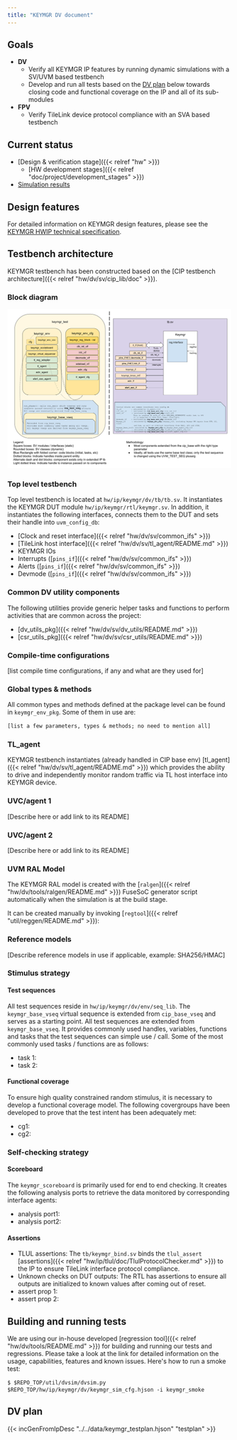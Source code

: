 ```yaml
---
title: "KEYMGR DV document"
---
```


## Goals
* **DV**
  * Verify all KEYMGR IP features by running dynamic simulations with a SV/UVM based testbench
  * Develop and run all tests based on the [DV plan](#dv-plan) below towards closing code and functional coverage on the IP and all of its sub-modules
* **FPV**
  * Verify TileLink device protocol compliance with an SVA based testbench

## Current status
* [Design & verification stage]({{< relref "hw" >}})
  * [HW development stages]({{< relref "doc/project/development_stages" >}})
* [Simulation results](https://reports.opentitan.org/hw/ip/keymgr/dv/latest/results.html)

## Design features
For detailed information on KEYMGR design features, please see the [KEYMGR HWIP technical specification](}}).

## Testbench architecture
KEYMGR testbench has been constructed based on the [CIP testbench architecture]({{< relref "hw/dv/sv/cip_lib/doc" >}}).

### Block diagram
![Block diagram](tb.svg)

### Top level testbench
Top level testbench is located at `hw/ip/keymgr/dv/tb/tb.sv`. It instantiates the KEYMGR DUT module `hw/ip/keymgr/rtl/keymgr.sv`.
In addition, it instantiates the following interfaces, connects them to the DUT and sets their handle into `uvm_config_db`:
* [Clock and reset interface]({{< relref "hw/dv/sv/common_ifs" >}})
* [TileLink host interface]({{< relref "hw/dv/sv/tl_agent/README.md" >}})
* KEYMGR IOs
* Interrupts ([`pins_if`]({{< relref "hw/dv/sv/common_ifs" >}})
* Alerts ([`pins_if`]({{< relref "hw/dv/sv/common_ifs" >}})
* Devmode ([`pins_if`]({{< relref "hw/dv/sv/common_ifs" >}})

### Common DV utility components
The following utilities provide generic helper tasks and functions to perform activities that are common across the project:
* [dv_utils_pkg]({{< relref "hw/dv/sv/dv_utils/README.md" >}})
* [csr_utils_pkg]({{< relref "hw/dv/sv/csr_utils/README.md" >}})

### Compile-time configurations
[list compile time configurations, if any and what are they used for]

### Global types & methods
All common types and methods defined at the package level can be found in
`keymgr_env_pkg`. Some of them in use are:
```systemverilog
[list a few parameters, types & methods; no need to mention all]
```
### TL_agent
KEYMGR testbench instantiates (already handled in CIP base env) [tl_agent]({{< relref "hw/dv/sv/tl_agent/README.md" >}})
which provides the ability to drive and independently monitor random traffic via
TL host interface into KEYMGR device.

### UVC/agent 1
[Describe here or add link to its README]

### UVC/agent 2
[Describe here or add link to its README]

### UVM RAL Model
The KEYMGR RAL model is created with the [`ralgen`]({{< relref "hw/dv/tools/ralgen/README.md" >}}) FuseSoC generator script automatically when the simulation is at the build stage.

It can be created manually by invoking [`regtool`]({{< relref "util/reggen/README.md" >}}):

### Reference models
[Describe reference models in use if applicable, example: SHA256/HMAC]

### Stimulus strategy
#### Test sequences
All test sequences reside in `hw/ip/keymgr/dv/env/seq_lib`.
The `keymgr_base_vseq` virtual sequence is extended from `cip_base_vseq` and serves as a starting point.
All test sequences are extended from `keymgr_base_vseq`.
It provides commonly used handles, variables, functions and tasks that the test sequences can simple use / call.
Some of the most commonly used tasks / functions are as follows:
* task 1:
* task 2:

#### Functional coverage
To ensure high quality constrained random stimulus, it is necessary to develop a functional coverage model.
The following covergroups have been developed to prove that the test intent has been adequately met:
* cg1:
* cg2:

### Self-checking strategy
#### Scoreboard
The `keymgr_scoreboard` is primarily used for end to end checking.
It creates the following analysis ports to retrieve the data monitored by corresponding interface agents:
* analysis port1:
* analysis port2:
<!-- explain inputs monitored, flow of data and outputs checked -->

#### Assertions
* TLUL assertions: The `tb/keymgr_bind.sv` binds the `tlul_assert` [assertions]({{< relref "hw/ip/tlul/doc/TlulProtocolChecker.md" >}}) to the IP to ensure TileLink interface protocol compliance.
* Unknown checks on DUT outputs: The RTL has assertions to ensure all outputs are initialized to known values after coming out of reset.
* assert prop 1:
* assert prop 2:

## Building and running tests
We are using our in-house developed [regression tool]({{< relref "hw/dv/tools/README.md" >}}) for building and running our tests and regressions.
Please take a look at the link for detailed information on the usage, capabilities, features and known issues.
Here's how to run a smoke test:
```console
$ $REPO_TOP/util/dvsim/dvsim.py $REPO_TOP/hw/ip/keymgr/dv/keymgr_sim_cfg.hjson -i keymgr_smoke
```

## DV plan
{{< incGenFromIpDesc "../../data/keymgr_testplan.hjson" "testplan" >}}
